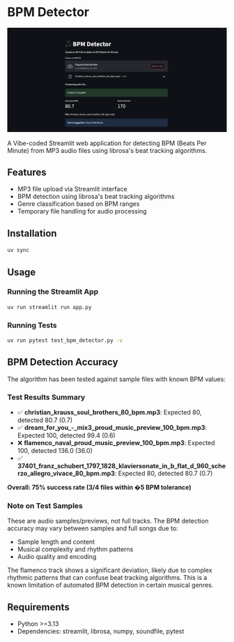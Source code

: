 # BPM Detector

![App Screenshot](screenshot.png)

A Vibe-coded Streamlit web application for detecting BPM (Beats Per Minute) from MP3 audio files using librosa's beat tracking algorithms.

## Features

- MP3 file upload via Streamlit interface
- BPM detection using librosa's beat tracking algorithms
- Genre classification based on BPM ranges
- Temporary file handling for audio processing

## Installation

```bash
uv sync
```

## Usage

### Running the Streamlit App
```bash
uv run streamlit run app.py
```

### Running Tests
```bash
uv run pytest test_bpm_detector.py -v
```

## BPM Detection Accuracy

The algorithm has been tested against sample files with known BPM values:

### Test Results Summary
- ✅ **christian_krauss_soul_brothers_80_bpm.mp3**: Expected 80, detected 80.7 (0.7)
- ✅ **dream_for_you_-_mix3_proud_music_preview_100_bpm.mp3**: Expected 100, detected 99.4 (0.6)  
- ❌ **flamenco_naval_proud_music_preview_100_bpm.mp3**: Expected 100, detected 136.0 (36.0)
- ✅ **37401_franz_schubert_1797_1828_klaviersonate_in_b_flat_d_960_scherzo_allegro_vivace_80_bpm.mp3**: Expected 80, detected 80.7 (0.7)

**Overall: 75% success rate (3/4 files within �5 BPM tolerance)**

### Note on Test Samples
These are audio samples/previews, not full tracks. The BPM detection accuracy may vary between samples and full songs due to:
- Sample length and content
- Musical complexity and rhythm patterns
- Audio quality and encoding

The flamenco track shows a significant deviation, likely due to complex rhythmic patterns that can confuse beat tracking algorithms. This is a known limitation of automated BPM detection in certain musical genres.

## Requirements

- Python >=3.13
- Dependencies: streamlit, librosa, numpy, soundfile, pytest